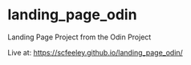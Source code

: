 # landing_page_odin
Landing Page Project from the Odin Project

Live at: https://scfeeley.github.io/landing_page_odin/
